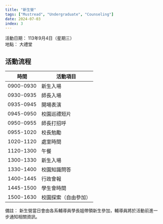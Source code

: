 ```yaml
---
title: "新生營"
tags: ["Mustread", "Undergraduate", "Counseling"]
date: 2024-07-03
index: 3
---
```


活動日期： 113年9月4日（星期三）  
地點： 大禮堂

## 活動流程

 |時間|      活動項目 |            
 |----------|  -------------------- |
 0900-0930  | 新生入場             
 0930-0935  | 師長入場             
 0935-0945  | 開場表演             
 0945-0950  | 校園巡禮短片         
 0950-0955  | 師長打招呼           
 0955-1020  | 校長勉勵             
 1020-1120  |處室時間             
 1120-1300  | 午餐                 
 1300-1330   |新生入場             
 1330-1400  | 校園知識問答         
 1400-1445  | 行政會報             
 1445-1500  | 學生會時間           
 1500-1630  | 校園探索（自由參加） 

備註： 新生營當日會由各系輔導員學長姐帶領新生參加，輔導員將於活動前進一步通知相關資訊。

